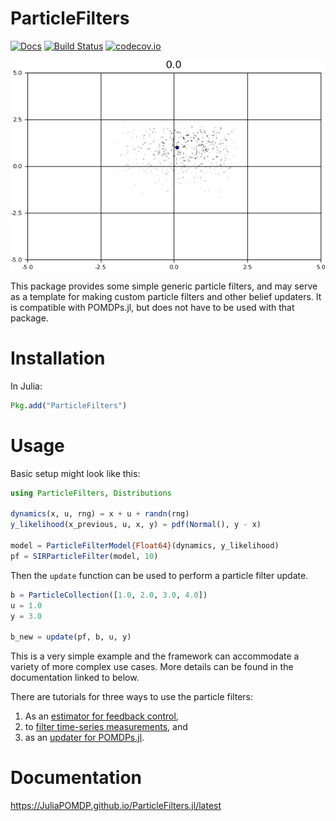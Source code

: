 # ParticleFilters

[![Docs](https://img.shields.io/badge/docs-latest-blue.svg)](https://JuliaPOMDP.github.io/ParticleFilters.jl/latest)
[![Build Status](https://travis-ci.org/JuliaPOMDP/ParticleFilters.jl.svg?branch=master)](https://travis-ci.org/JuliaPOMDP/ParticleFilters.jl?branch=master)
[![codecov.io](http://codecov.io/github/JuliaPOMDP/ParticleFilters.jl/coverage.svg?branch=master)](http://codecov.io/github/JuliaPOMDP/ParticleFilters.jl?branch=master)

![particles.gif](/img/particles.gif)

This package provides some simple generic particle filters, and may serve as a template for making custom particle filters and other belief updaters. It is compatible with POMDPs.jl, but does not have to be used with that package.

# Installation

In Julia:

```julia
Pkg.add("ParticleFilters")
```

# Usage

Basic setup might look like this:
```julia
using ParticleFilters, Distributions

dynamics(x, u, rng) = x + u + randn(rng)
y_likelihood(x_previous, u, x, y) = pdf(Normal(), y - x)

model = ParticleFilterModel{Float64}(dynamics, y_likelihood)
pf = SIRParticleFilter(model, 10)
```
Then the `update` function can be used to perform a particle filter update.
```julia
b = ParticleCollection([1.0, 2.0, 3.0, 4.0])
u = 1.0
y = 3.0

b_new = update(pf, b, u, y)
```

This is a very simple example and the framework can accommodate a variety of more complex use cases. More details can be found in the documentation linked to below.

There are tutorials for three ways to use the particle filters:
1. As an [estimator for feedback control](notebooks/Using-a-Particle-Filter-for-Feedback-Control.ipynb),
2. to [filter time-series measurements](notebooks/Filtering-a-Trajectory-or-Data-Series.ipynb), and
3. as an [updater for POMDPs.jl](notebooks/Using-a-Particle-Filter-with-POMDPs-jl.ipynb).

# Documentation

https://JuliaPOMDP.github.io/ParticleFilters.jl/latest

